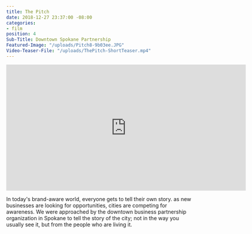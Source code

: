 ```yaml
---
title: The Pitch
date: 2018-12-27 23:37:00 -08:00
categories:
- film
position: 4
Sub-Title: Downtown Spokane Partnership
Featured-Image: "/uploads/Pitch8-9b03ee.JPG"
Video-Teaser-File: "/uploads/ThePitch-ShortTeaser.mp4"
---
```


<iframe src="https://player.vimeo.com/video/252648997" width="640" height="337" frameborder="0" allowfullscreen></iframe>

In today's brand-aware world, everyone gets to tell their own story. as new businesses are looking for opportunities, cities are competing for awareness. We were approached by the downtown business partnership organization in Spokane to tell the story of the city; not in the way you usually see it, but from the people who are living it. 

